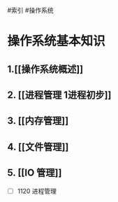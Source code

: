 #索引 #操作系统
# 操作系统基本知识

## 1.[[操作系统概述]]
## 2. [[进程管理 1进程初步]]
## 3. [[内存管理]]
## 4. [[文件管理]]
## 5. [[IO 管理]]

- [ ] 1120 进程管理 

